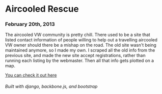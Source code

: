 
# Aircooled Rescue
### February 20th, 2013

The aircooled VW community is pretty chill. There used to be a site that listed contact information of people willing to help out a travelling aircooled VW owner should there be a mishap on the road. The old site wasn't being maintained anymore, so I made my own. I scraped all the old info from the previous site, and made the new site accept registrations, rather than running each listing by the webmaster. Then all that info gets plotted on a map.   


[You can check it out here](http://www.aircooledrescue.com)

###### Built with django, backbone.js, and bootstrap
